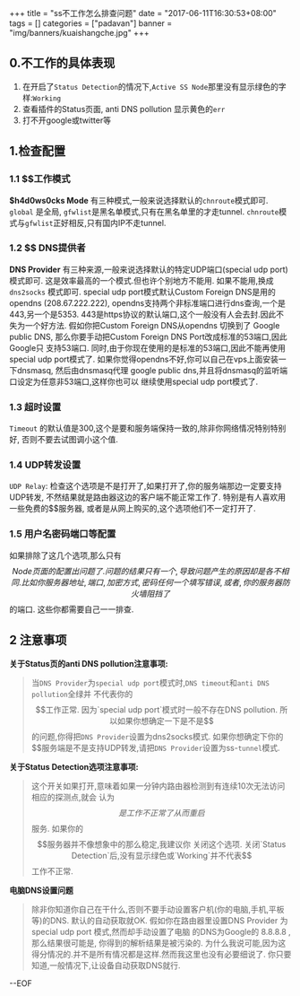 +++
title = "ss不工作怎么排查问题"
date = "2017-06-11T16:30:53+08:00"
tags = []
categories = ["padavan"]
banner = "img/banners/kuaishangche.jpg"
+++

## 0.不工作的具体表现

1. 在开启了`Status Detection`的情况下,`Active SS Node`那里没有显示绿色的字样:`Working`
2. 查看插件的Status页面, anti DNS pollution 显示黄色的`err`
3. 打不开google或twitter等

## 1.检查配置

### 1.1 $$工作模式

**$h4d0ws0cks Mode** 有三种模式,一般来说选择默认的`chnroute`模式即可.
`global` 是全局, `gfwlist`是黑名单模式,只有在黑名单里的才走tunnel.
`chnroute`模式与`gfwlist`正好相反,只有国内IP不走tunnel.

### 1.2 $$ DNS提供者
**DNS Provider** 有三种来源,一般来说选择默认的特定UDP端口(special udp port)模式即可.
这是效率最高的一个模式.但也许个别地方不能用. 如果不能用,换成
`dns2socks` 模式即可.
special udp port模式默认Custom Foreign DNS是用的opendns (208.67.222.222),
opendns支持两个非标准端口进行dns查询,一个是443,另一个是5353.
443是https协议的默认端口,这个一般没有人会去封.因此不失为一个好方法.
假如你把Custom Foreign DNS从opendns 切换到了 Google public DNS,
那么你要手动把Custom Foreign DNS Port改成标准的53端口,因此Google只
支持53端口. 同时,由于你现在使用的是标准的53端口,因此不能再使用
special udp port模式了.
如果你觉得opendns不好,你可以自己在vps上面安装一下dnsmasq, 然后由dnsmasq代理
google public dns,并且将dnsmasq的监听端口设定为任意非53端口,这样你也可以
继续使用special udp port模式了.

### 1.3 超时设置
`Timeout` 的默认值是300,这个是要和服务端保持一致的,除非你网络情况特别特别好,
否则不要去试图调小这个值.

### 1.4 UDP转发设置
`UDP Relay`: 检查这个选项是不是打开了,如果打开了,你的服务端那边一定要支持UDP转发,
不然结果就是路由器这边的客户端不能正常工作了. 特别是有人喜欢用一些免费的$$服务器,
或者是从网上购买的,这个选项他们不一定打开了.

### 1.5 用户名密码端口等配置
如果排除了这几个选项,那么只有$$ Node页面的配置出问题了.问题的结果只有一个,导致
问题产生的原因却是各不相同.
比如你服务器地址,端口,加密方式,密码任何一个填写错误,或者,你的服务器防火墙阻挡了
$$的端口. 这些你都需要自己一一排查.

## 2 注意事项

**关于Status页的anti DNS pollution注意事项:**

> 当`DNS Provider`为`special udp port`模式时,`DNS timeout`和`anti DNS pollution`全绿并
> 不代表你的$$工作正常. 因为`special udp port`模式时一般不存在DNS pollution.
> 所以如果你想确定一下是不是$$的问题,你得把`DNS Provider`设置为dns2socks模式.
> 如果你想确定下你的$$服务端是不是支持UDP转发,请把`DNS Provider`设置为ss-`tunnel`模式.

**关于Status Detection选项注意事项:**

> 这个开关如果打开,意味着如果一分钟内路由器检测到有连续10次无法访问相应的探测点,就会
> 认为$$是工作不正常了从而重启$$服务. 如果你的$$服务器并不像想象中的那么稳定,我建议你
> 关闭这个选项. 关闭`Status Detection`后,没有显示绿色或`Working`并不代表$$工作不正常.

**电脑DNS设置问题**

> 除非你知道你自己在干什么,否则不要手动设置客户机(你的电脑,手机,平板等)的DNS.
> 默认的自动获取就OK.
> 假如你在路由器里设置DNS Provider 为 special udp port 模式,然而却手动设置了电脑
> 的DNS为Google的 8.8.8.8 , 那么结果很可能是, 你得到的解析结果是被污染的.
> 为什么我说可能,因为这得分情况的.并不是所有情况都是这样.然而我这里也没有必要细说了.
> 你只要知道,一般情况下,让设备自动获取DNS就行.

--EOF
